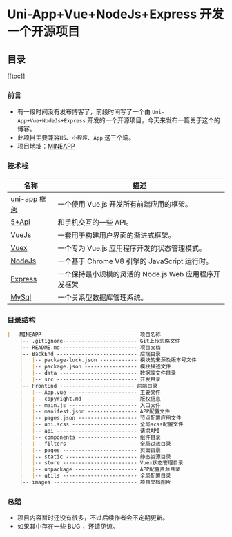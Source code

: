 # Uni-App+Vue+NodeJs+Express 开发一个开源项目

## 目录

[[toc]]

### 前言

- 有一段时间没有发布博客了，前段时间写了一个由 `Uni-App+Vue+NodeJs+Express` 开发的一个开源项目，今天来发布一篇关于这个的博客。
- 此项目主要兼容`H5`、`小程序`、`App` 这三个端。
- 项目地址：[MINEAPP](https://github.com/biaov/MINEAPP)

### 技术栈

| 名称                                                            | 描述                                                  |
| --------------------------------------------------------------- | ----------------------------------------------------- |
| [uni-app 框架](https://uniapp.dcloud.io/README)                 | 一个使用 Vue.js 开发所有前端应用的框架。              |
| [5+Api](http://www.html5plus.org/doc/zh_cn/accelerometer.html#) | 和手机交互的一些 API。                                |
| [VueJs](https://cn.vuejs.org/)                                  | 一套用于构建用户界面的渐进式框架。                    |
| [Vuex](https://vuex.vuejs.org/zh/)                              | 一个专为 Vue.js 应用程序开发的状态管理模式。          |
| [NodeJs](http://nodejs.cn/api/)                                 | 一个基于 Chrome V8 引擎的 JavaScript 运行时。         |
| [Express](http://expressjs.com/)                                | 一个保持最小规模的灵活的 Node.js Web 应用程序开发框架 |
| [MySql](https://www.mysql.com/)                                 | 一个关系型数据库管理系统。                            |

### 目录结构

```md
|-- MINEAPP------------------------------- 项目名称
    |-- .gitignore------------------------ Git上传忽略文件
    |-- README.md------------------------- 项目文档
    |-- BackEnd -------------------------- 后端目录
    |   |-- package-lock.json ------------ 模块的来源及版本号文件
    |   |-- package.json ----------------- 模块描述文件
    |   |-- data ------------------------- 数据库文件目录
    |   |-- src -------------------------- 开发目录
    |-- FrontEnd ------------------------ 前端目录
    |   |-- App.vue ---------------------- 主要文件
    |   |-- copyright.md ----------------- 版权信息
    |   |-- main.js ---------------------- 入口文件
    |   |-- manifest.json ---------------- APP配置文件
    |   |-- pages.json ------------------- 节点配置应用文件
    |   |-- uni.scss --------------------- 全局scss配置文件
    |   |-- api -------------------------- 请求API
    |   |-- components ------------------- 组件目录
    |   |-- filters ---------------------- 全局过滤目录
    |   |-- pages ------------------------ 页面目录
    |   |-- static ----------------------- 静态资源目录
    |   |-- store ------------------------ Vuex状态管理目录
    |   |-- unpackage -------------------- APP配置资源目录
    |   |-- utils ------------------------ 全局配置目录
    |-- images --------------------------- 项目文档图片
```

### 总结

- 项目内容暂时还没有很多，不过后续作者会不定期更新。
- 如果其中存在一些 BUG ，还请见谅。
